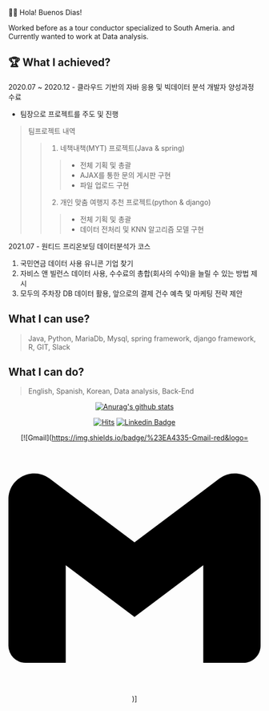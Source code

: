 🙋‍♂️ Hola! Buenos Dias! <br>

Worked before as a tour conductor specialized to South Ameria.
and Currently wanted to work at Data analysis.

🏆 What I achieved?
---
2020.07 ~ 2020.12 - 클라우드 기반의 자바 응용 및 빅데이터 분석 개발자 양성과정 수료
- 팀장으로 프로젝트를 주도 및 진행
> 팀프로젝트 내역
>>  1. 네책내책(MYT) 프로젝트(Java & spring)
>>>  - 전체 기획 및 총괄
>>>  - AJAX를 통한 문의 게시판 구현
>>>  - 파일 업로드 구현
>>  2. 개인 맞춤 여행지 추천 프로젝트(python & django)
>>>  - 전체 기획 및 총괄
>>>  - 데이터 전처리 및 KNN 알고리즘 모델 구현

2021.07 - 원티드 프리온보딩 데이터분석가 코스
1. 국민연금 데이터 사용 유니콘 기업 찾기
2. 자비스 앤 빌런스 데이터 사용, 수수료의 총합(회사의 수익)을 늘릴 수 있는 방법 제시
3. 모두의 주차장 DB 데이터 활용, 앞으로의 결제 건수 예측 및 마케팅 전략 제안


What I can use?
---
> Java, Python, MariaDb, Mysql, spring framework, django framework, R, GIT, Slack


What I can do?
---
> English, Spanish, Korean, Data analysis, Back-End




<div align=center>
  
[![Anurag's github stats](https://github-readme-stats.vercel.app/api?username=Leo-hw)](https://github.com/anuraghazra/github-readme-stats)


[![Hits](https://hits.seeyoufarm.com/api/count/incr/badge.svg?url=https%3A%2F%2Fgithub.com%2Fzzsza)](https://hits.seeyoufarm.com) 
[![Linkedin Badge](https://img.shields.io/badge/-LinkedIn-blue?style=flat-square&logo=Linkedin&logoColor=white&link=https://www.linkedin.com/in/bonghwan-lee-bba315b1/)](https://www.linkedin.com/in/bonghwan-lee-bba315b1/)

[![Gmail](https://img.shields.io/badge/%23EA4335-Gmail-red&logo=<svg role="img" viewBox="0 0 24 24" xmlns="http://www.w3.org/2000/svg"><title>Gmail</title><path d="M24 5.457v13.909c0 .904-.732 1.636-1.636 1.636h-3.819V11.73L12 16.64l-6.545-4.91v9.273H1.636A1.636 1.636 0 0 1 0 19.366V5.457c0-2.023 2.309-3.178 3.927-1.964L5.455 4.64 12 9.548l6.545-4.91 1.528-1.145C21.69 2.28 24 3.434 24 5.457z"/></svg>)]
  
  </div>
